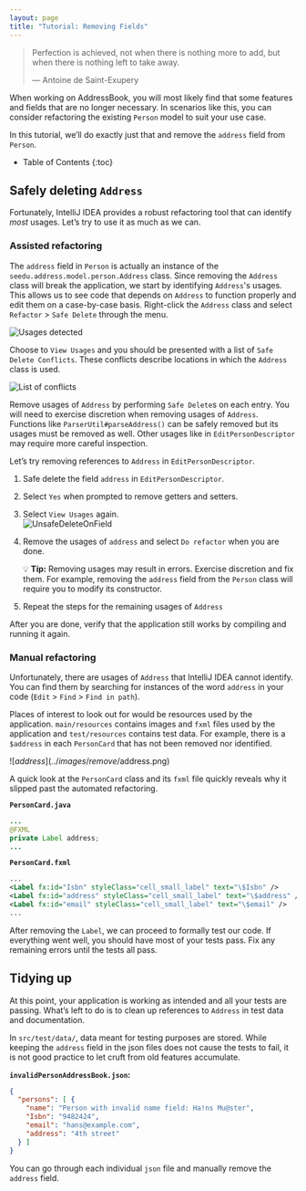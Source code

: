 ```yaml
---
layout: page
title: "Tutorial: Removing Fields"
---
```


> Perfection is achieved, not when there is nothing more to add, but when there is nothing left to take away.
>
> —  Antoine de Saint-Exupery

When working on AddressBook, you will most likely find that some features and fields that are no longer necessary. In scenarios like this, you can consider refactoring the existing `Person` model to suit your use case.

In this tutorial, we’ll do exactly just that and remove the `address` field from `Person`.

* Table of Contents
{:toc}

## Safely deleting `Address`

Fortunately, IntelliJ IDEA provides a robust refactoring tool that can identify *most* usages. Let’s try to use it as much as we can.

### Assisted refactoring

The `address` field in `Person` is actually an instance of the `seedu.address.model.person.Address` class. Since removing the `Address` class will break the application, we start by identifying `Address`'s usages. This allows us to see code that depends on `Address` to function properly and edit them on a case-by-case basis. Right-click the `Address` class and select `Refactor` \> `Safe Delete` through the menu.

![Usages detected](../images/remove/UnsafeDelete.png)

Choose to `View Usages` and you should be presented with a list of `Safe Delete Conflicts`. These conflicts describe locations in which the `Address` class is used.

![List of conflicts](../images/remove/SafeDeleteConflicts.png)

Remove usages of `Address` by performing `Safe Delete`s on each entry. You will need to exercise discretion when removing usages of `Address`. Functions like `ParserUtil#parseAddress()` can be safely removed but its usages must be removed as well. Other usages like in `EditPersonDescriptor` may require more careful inspection.

Let’s try removing references to `Address` in `EditPersonDescriptor`.

1. Safe delete the field `address` in `EditPersonDescriptor`.

1. Select `Yes` when prompted to remove getters and setters.

1. Select `View Usages` again.<br>
   ![UnsafeDeleteOnField](../images/remove/UnsafeDeleteOnField.png)

1. Remove the usages of `address` and select `Do refactor` when you are done.

   <div markdown="span" class="alert alert-primary">

   :bulb: **Tip:** Removing usages may result in errors. Exercise discretion and fix them. For example, removing the `address` field from the `Person` class will require you to modify its constructor.
   </div>

1. Repeat the steps for the remaining usages of `Address`

After you are done, verify that the application still works by compiling and running it again.

### Manual refactoring

Unfortunately, there are usages of `Address` that IntelliJ IDEA cannot identify. You can find them by searching for instances of the word `address` in your code (`Edit` \> `Find` \> `Find in path`).

Places of interest to look out for would be resources used by the application. `main/resources` contains images and `fxml` files used by the application and `test/resources` contains test data. For example, there is a `$address` in each `PersonCard` that has not been removed nor identified.

![$address](../images/remove/$address.png)

A quick look at the `PersonCard` class and its `fxml` file quickly reveals why it slipped past the automated refactoring.

**`PersonCard.java`**

``` java
...
@FXML
private Label address;
...
```

**`PersonCard.fxml`**

``` xml
...
<Label fx:id="Isbn" styleClass="cell_small_label" text="\$Isbn" />
<Label fx:id="address" styleClass="cell_small_label" text="\$address" />
<Label fx:id="email" styleClass="cell_small_label" text="\$email" />
...
```

After removing the `Label`, we can proceed to formally test our code. If everything went well, you should have most of your tests pass. Fix any remaining errors until the tests all pass.

## Tidying up

At this point, your application is working as intended and all your tests are passing. What’s left to do is to clean up references to `Address` in test data and documentation.

In `src/test/data/`, data meant for testing purposes are stored. While keeping the `address` field in the json files does not cause the tests to fail, it is not good practice to let cruft from old features accumulate.

**`invalidPersonAddressBook.json`:**

```json
{
  "persons": [ {
    "name": "Person with invalid name field: Ha!ns Mu@ster",
    "Isbn": "9482424",
    "email": "hans@example.com",
    "address": "4th street"
  } ]
}
```

You can go through each individual `json` file and manually remove the `address` field.
